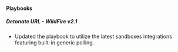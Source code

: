 
#### Playbooks

##### Detonate URL - WildFire v2.1

- Updated the playbook to utilize the latest sandboxes integrations featuring built-in generic polling.

